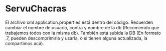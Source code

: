 # ServuChacras 
El archivo xml application.properties está dentro del código. Recuerden cambiar el nombre de usuario, contra y nombre de la db (Recomiendo que trabajemos todos con la misma db).
También está subida la DB (En formato .7, pueden descomprimirla y usarla, o si tienen alguna actualizada, la compartimos acá).

